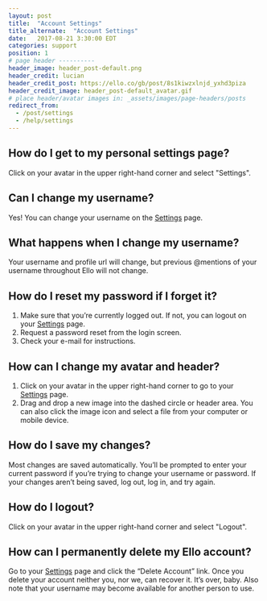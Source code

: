 ```yaml
---
layout: post
title:  "Account Settings"
title_alternate:  "Account Settings"
date:   2017-08-21 3:30:00 EDT
categories: support
position: 1
# page header ----------
header_image: header_post-default.png
header_credit: lucian
header_credit_post: https://ello.co/gb/post/8s1kiwzxlnjd_yxhd3piza
header_credit_image: header_post-default_avatar.gif
# place header/avatar images in: _assets/images/page-headers/posts
redirect_from:
  - /post/settings
  - /help/settings
---
```


## How do I get to my personal settings page?

Click on your avatar in the upper right-hand corner and select "Settings".

## Can I change my username?

Yes! You can change your username on the [Settings](https://ello.co/settings) page.

## What happens when I change my username?

Your username and profile url will change, but previous @mentions of your username throughout Ello will not change.

## How do I reset my password if I forget it?

1. Make sure that you’re currently logged out. If not, you can logout on your [Settings](https://ello.co/settings) page.
2. Request a password reset from the login screen.
3. Check your e-mail for instructions.

## How can I change my avatar and header?

1. Click on your avatar in the upper right-hand corner to go to your [Settings](https://ello.co/settings) page.
2. Drag and drop a new image into the dashed circle or header area. You can also click the image icon and select a file from your computer or mobile device.

## How do I save my changes?

Most changes are saved automatically. You’ll be prompted to enter your current password if you’re trying to change your username or password. If your changes aren’t being saved, log out, log in, and try again.

## How do I logout?

Click on your avatar in the upper right-hand corner and select "Logout".

## How can I permanently delete my Ello account?

Go to your [Settings](https://ello.co/settings) page and click the “Delete Account” link. Once you delete your account neither you, nor we, can recover it. It’s over, baby. Also note that your username may become available for another person to use.
